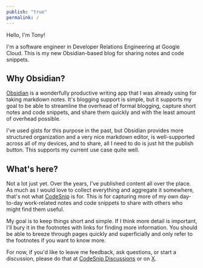 ```yaml
---
publish: "true"
permalink: /
---
```


Hello, I'm Tony!

I'm a software engineer in Developer Relations Engineering at Google Cloud. This is my new Obsidian-based blog for sharing notes and code snippets.

## Why Obsidian?

[Obsidian](https://obsidian.md) is a wonderfully productive writing app that I was already using for taking markdown notes. It's blogging support is simple, but it supports my goal to be able to streamline the overhead of formal blogging, capture short notes and code snippets, and share them quickly and with the least amount of overhead possible.

I've used gists for this purpose in the past, but Obsidian provides more structured organization and a very nice markdown editor, is well-supported across all of my devices, and to share, all I need to do is just hit the publish button. This supports my current use case quite well.

## What's here?

Not a lot just yet. Over the years, I've published content all over the place. As much as I would love to collect everything and aggregate it somewhere, that's not what [CodeSnip](https://codesnip.sh) is for. This is for capturing more of my own day-to-day work-related notes and code snippets to share with others who might find them useful.

My goal is to keep things short and simple. If I think more detail is important, I'll bury it in the footnotes with links for finding more information. You should be able to breeze through pages quickly and superficially and only refer to the footnotes if you want to know more.

For now, if you'd like to leave me feedback, ask questions, or start a discussion, please do that at [CodeSnip Discussions](https://github.com/subfuzion/codesnip/discussions/1) or on [X](https://x.com/tonypujals).
